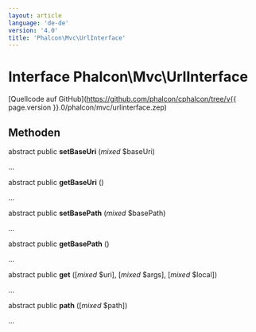 ```yaml
---
layout: article
language: 'de-de'
version: '4.0'
title: 'Phalcon\Mvc\UrlInterface'
---
```

# Interface **Phalcon\Mvc\UrlInterface**

[Quellcode auf GitHub](https://github.com/phalcon/cphalcon/tree/v{{ page.version }}.0/phalcon/mvc/urlinterface.zep)

## Methoden

abstract public **setBaseUri** (*mixed* $baseUri)

...

abstract public **getBaseUri** ()

...

abstract public **setBasePath** (*mixed* $basePath)

...

abstract public **getBasePath** ()

...

abstract public **get** ([*mixed* $uri], [*mixed* $args], [*mixed* $local])

...

abstract public **path** ([*mixed* $path])

...